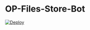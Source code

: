 # OP-Files-Store-Bot


[![Deploy](https://www.herokucdn.com/deploy/button.svg)](https://heroku.com/deploy?template=https://github.com/riovicky01/OP-Files-Store-Bot) 
